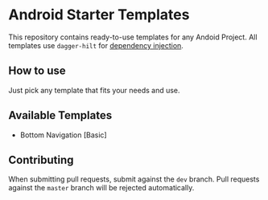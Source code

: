 # Android Starter Templates

This repository contains ready-to-use templates for any Andoid Project. All templates use `dagger-hilt`
for [dependency injection](https://en.wikipedia.org/wiki/Dependency_injection).

## How to use

Just pick any template that fits your needs and use.

## Available Templates

- Bottom Navigation [Basic]

## Contributing

When submitting pull requests, submit against the `dev` branch. Pull requests against the `master` branch
will be rejected automatically.

